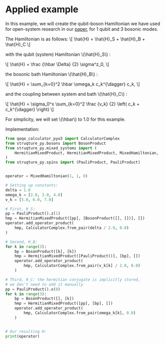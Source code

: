 # Applied example

In this example, we will create the qubit-boson Hamiltonian we have used for open-system research in our [paper](https://arxiv.org/abs/2210.12138), for 1 qubit and 3 bosonic modes.

The Hamiltonian is as follows:
\\[
    \hat{H} = \hat{H}_S + \hat{H}_B + \hat{H}_C
\\]

with the qubit (system) Hamiltonian \\(\hat{H}_S\\) :

\\[
    \hat{H} = \frac {\hbar \Delta} {2} \sigma^z_0,
\\]

the bosonic bath Hamiltonian \\(\hat{H}_B\\) :

\\[ 
    \hat{H} = \sum_{k=0}^2 \hbar \omega_k c_k^{\dagger} c_k,
\\]

and the coupling between system and bath \\(\hat{H}_C\\) :

\\[ 
    \hat{H} = \sigma_0^x \sum_{k=0}^2 \frac {v_k} {2} \left( c_k + c_k^{\dagger} \right)
\\]

For simplicity, we will set \\(\hbar\\) to 1.0 for this example.

Implementation:
```python
from qoqo_calculator_pyo3 import CalculatorComplex
from struqture_py.bosons import BosonProduct
from struqture_py.mixed_systems import (
    HermitianMixedProduct, HermitianMixedProduct, MixedHamiltonian,
)
from struqture_py.spins import (PauliProduct, PauliProduct)


operator = MixedHamiltonian(1, 1, 0)

# Setting up constants:
delta = 1.0
omega_k = [2.0, 3.0, 4.0]
v_k = [5.0, 6.0, 7.0]

# First, H_S:
pp = PauliProduct().z(1)
hmp = HermitianMixedProduct([pp], [BosonProduct([], [])], [])
operator.add_operator_product(
    hmp, CalculatorComplex.from_pair(delta / 2.0, 0.0)
)

# Second, H_B:
for k in range(3):
    bp = BosonProduct([k], [k])
    hmp = HermitianMixedProduct([PauliProduct()], [bp], [])
    operator.add_operator_product(
        hmp, CalculatorComplex.from_pair(v_k[k] / 2.0, 0.0)
    )

# Third, H_C: the hermitian conjugate is implicitly stored,
# we don't need to add it manually
pp = PauliProduct().x(0)
for k in range(3):
    bp = BosonProduct([], [k])
    hmp = HermitianMixedProduct([pp], [bp], [])
    operator.add_operator_product(
        hmp, CalculatorComplex.from_pair(omega_k[k], 0.0)
    )


# Our resulting H:
print(operator)
```
